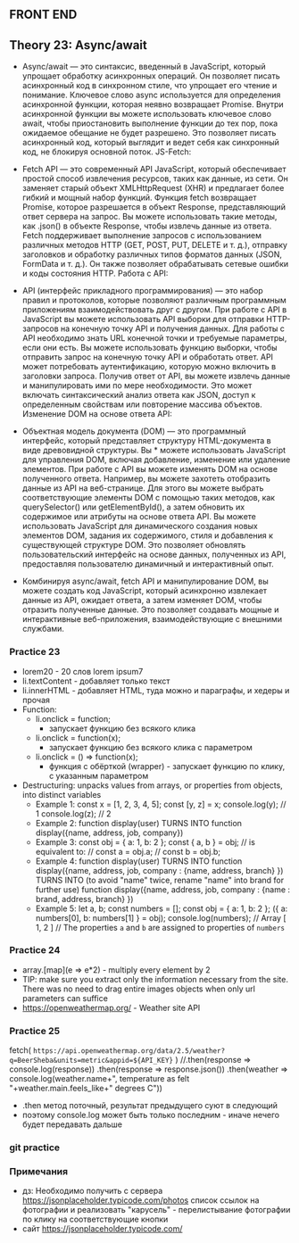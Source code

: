 ## FRONT END





## Theory 23: Async/await 

* Async/await — это синтаксис, введенный в JavaScript, который упрощает обработку асинхронных операций. Он позволяет писать асинхронный код в синхронном стиле, что упрощает его чтение и понимание. Ключевое слово async используется для определения асинхронной функции, которая неявно возвращает Promise. Внутри асинхронной функции вы можете использовать ключевое слово await, чтобы приостановить выполнение функции до тех пор, пока ожидаемое обещание не будет разрешено. Это позволяет писать асинхронный код, который выглядит и ведет себя как синхронный код, не блокируя основной поток. JS-Fetch:

* Fetch API — это современный API JavaScript, который обеспечивает простой способ извлечения ресурсов, таких как данные, из сети. Он заменяет старый объект XMLHttpRequest (XHR) и предлагает более гибкий и мощный набор функций. Функция fetch возвращает Promise, которое разрешается в объект Response, представляющий ответ сервера на запрос. Вы можете использовать такие методы, как .json() в объекте Response, чтобы извлечь данные из ответа. Fetch поддерживает выполнение запросов с использованием различных методов HTTP (GET, POST, PUT, DELETE и т. д.), отправку заголовков и обработку различных типов форматов данных (JSON, FormData и т. д.). Он также позволяет обрабатывать сетевые ошибки и коды состояния HTTP. Работа с API:

* API (интерфейс прикладного программирования) — это набор правил и протоколов, которые позволяют различным программным приложениям взаимодействовать друг с другом. При работе с API в JavaScript вы можете использовать API выборки для отправки HTTP-запросов на конечную точку API и получения данных. Для работы с API необходимо знать URL конечной точки и требуемые параметры, если они есть. Вы можете использовать функцию выборки, чтобы отправить запрос на конечную точку API и обработать ответ. API может потребовать аутентификацию, которую можно включить в заголовки запроса. Получив ответ от API, вы можете извлечь данные и манипулировать ими по мере необходимости. Это может включать синтаксический анализ ответа как JSON, доступ к определенным свойствам или повторение массива объектов. Изменение DOM на основе ответа API:

* Объектная модель документа (DOM) — это программный интерфейс, который представляет структуру HTML-документа в виде древовидной структуры. Вы * можете использовать JavaScript для управления DOM, включая добавление, изменение или удаление элементов. При работе с API вы можете изменять DOM на основе полученного ответа. Например, вы можете захотеть отобразить данные из API на веб-странице. Для этого вы можете выбрать соответствующие элементы DOM с помощью таких методов, как querySelector() или getElementById(), а затем обновить их содержимое или атрибуты на основе ответа API. Вы можете использовать JavaScript для динамического создания новых элементов DOM, задания их содержимого, стиля и добавления к существующей структуре DOM. Это позволяет обновлять пользовательский интерфейс на основе данных, полученных из API, предоставляя пользователю динамичный и интерактивный опыт.

* Комбинируя async/await, fetch API и манипулирование DOM, вы можете создать код JavaScript, который асинхронно извлекает данные из API, ожидает ответа, а затем изменяет DOM, чтобы отразить полученные данные. Это позволяет создавать мощные и интерактивные веб-приложения, взаимодействующие с внешними службами.

### Practice 23
* lorem20 - 20 слов lorem ipsum7
* li.textContent - добавляет только текст
* li.innerHTML - добавляет HTML, туда можно и параграфы, и хедеры и прочая
* Function:
    - li.onclick = function;    
        - запускает функцию без всякого клика
    - li.onclick = function(x);
        - запускает функцию без всякого клика с параметром
    - li.onclick = () => function(x);
        - функция с обёрткой (wrapper) - запускает функцию по клику, с указанным параметром
* Destructuring: unpacks values from arrays, or properties from objects, into distinct variables
    - Example 1:
        const x = [1, 2, 3, 4, 5];
        const [y, z] = x;
        console.log(y); // 1
        console.log(z); // 2
    - Example 2:
        function display(user) 
        TURNS INTO
        function display({name, address, job, company})
    - Example 3:
        const obj = { a: 1, b: 2 };
        const { a, b } = obj;
        // is equivalent to:
        // const a = obj.a;
        // const b = obj.b;
    - Example 4:
        function display(user) 
        TURNS INTO
        function display({name, address, job, company : {name, address, branch} })
        TURNS INTO (to avoid "name" twice, rename "name" into brand for further use)
        function display({name, address, job, company : {name : brand, address, branch} })
    - Example 5:
        let a, b;
        const numbers = [];
        const obj = { a: 1, b: 2 };
        ({ a: numbers[0], b: numbers[1] } = obj);
        console.log(numbers);
        // Array [ 1, 2 ]
        // The properties `a` and `b` are assigned to properties of `numbers`
        
### Practice 24
* array.[map](e => e*2) - multiply every element by 2
* TIP: make sure you extract only the information necessary from the site. There was no need to drag entire images objects when only url parameters can suffice
* https://openweathermap.org/ - Weather site API

### Practice 25
fetch( `https://api.openweathermap.org/data/2.5/weather?q=BeerSheba&units=metric&appid=${API_KEY}` )
    //.then(response => console.log(response))
    .then(response => response.json())
    .then(weather => console.log(weather.name+", temperature as felt "+weather.main.feels_like+" degrees C"))
- .then метод поточный, результат предыдущего суют в следующий
- поэтому console.log может быть только последним - иначе нечего будет передавать дальше

### git practice


### Примечания
* дз: Необходимо получить с сервера https://jsonplaceholder.typicode.com/photos список ссылок на фотографии и реализовать "карусель" - перелистывание фотографии по клику на соответствующие кнопки
* сайт https://jsonplaceholder.typicode.com/

